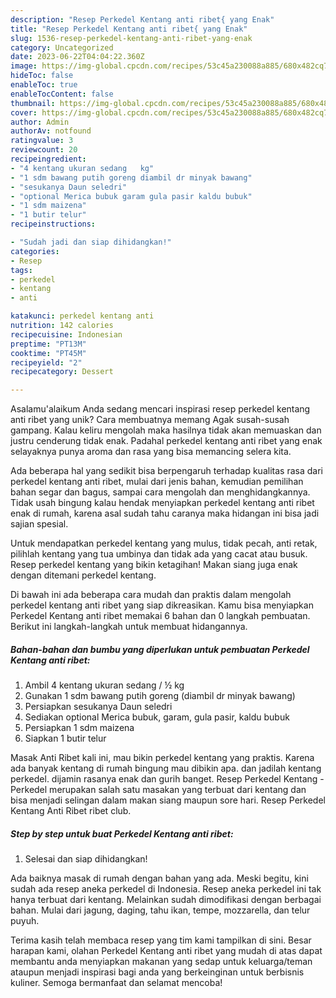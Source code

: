 ```yaml
---
description: "Resep Perkedel Kentang anti ribet{ yang Enak"
title: "Resep Perkedel Kentang anti ribet{ yang Enak"
slug: 1536-resep-perkedel-kentang-anti-ribet-yang-enak
category: Uncategorized
date: 2023-06-22T04:04:22.360Z
image: https://img-global.cpcdn.com/recipes/53c45a230088a885/680x482cq70/perkedel-kentang-anti-ribet-foto-resep-utama.jpg
hideToc: false
enableToc: true
enableTocContent: false
thumbnail: https://img-global.cpcdn.com/recipes/53c45a230088a885/680x482cq70/perkedel-kentang-anti-ribet-foto-resep-utama.jpg
cover: https://img-global.cpcdn.com/recipes/53c45a230088a885/680x482cq70/perkedel-kentang-anti-ribet-foto-resep-utama.jpg
author: Admin
authorAv: notfound
ratingvalue: 3
reviewcount: 20
recipeingredient:
- "4 kentang ukuran sedang   kg"
- "1 sdm bawang putih goreng diambil dr minyak bawang"
- "sesukanya Daun seledri"
- "optional Merica bubuk garam gula pasir kaldu bubuk"
- "1 sdm maizena"
- "1 butir telur"
recipeinstructions:

- "Sudah jadi dan siap dihidangkan!"
categories:
- Resep
tags:
- perkedel
- kentang
- anti

katakunci: perkedel kentang anti 
nutrition: 142 calories
recipecuisine: Indonesian
preptime: "PT13M"
cooktime: "PT45M"
recipeyield: "2"
recipecategory: Dessert

---
```



Asalamu'alaikum Anda sedang mencari inspirasi resep perkedel kentang anti ribet yang unik? Cara membuatnya memang Agak susah-susah gampang. Kalau keliru mengolah maka hasilnya tidak akan memuaskan dan justru cenderung tidak enak. Padahal perkedel kentang anti ribet yang enak selayaknya punya aroma dan rasa yang bisa memancing selera kita.


Ada beberapa hal yang sedikit bisa berpengaruh terhadap kualitas rasa dari perkedel kentang anti ribet, mulai dari jenis bahan, kemudian pemilihan bahan segar dan bagus, sampai cara mengolah dan menghidangkannya. Tidak usah bingung kalau hendak menyiapkan perkedel kentang anti ribet enak di rumah, karena asal sudah tahu caranya maka hidangan ini bisa jadi sajian spesial.

Untuk mendapatkan perkedel kentang yang mulus, tidak pecah, anti retak, pilihlah kentang yang tua umbinya dan tidak ada yang cacat atau busuk. Resep perkedel kentang yang bikin ketagihan! Makan siang juga enak dengan ditemani perkedel kentang.


Di bawah ini ada beberapa cara mudah dan praktis dalam mengolah perkedel kentang anti ribet yang siap dikreasikan. Kamu bisa menyiapkan Perkedel Kentang anti ribet memakai 6 bahan dan 0 langkah pembuatan. Berikut ini langkah-langkah untuk membuat hidangannya.

<!--inarticleads1-->

##### Bahan-bahan dan bumbu yang diperlukan untuk pembuatan Perkedel Kentang anti ribet:

1. Ambil 4 kentang ukuran sedang / ½ kg
1. Gunakan 1 sdm bawang putih goreng (diambil dr minyak bawang)
1. Persiapkan sesukanya Daun seledri
1. Sediakan optional Merica bubuk, garam, gula pasir, kaldu bubuk
1. Persiapkan 1 sdm maizena
1. Siapkan 1 butir telur


Masak Anti Ribet kali ini, mau bikin perkedel kentang yang praktis. Karena ada banyak kentang di rumah bingung mau dibikin apa. dan jadilah kentang perkedel. dijamin rasanya enak dan gurih banget. Resep Perkedel Kentang - Perkedel merupakan salah satu masakan yang terbuat dari kentang dan bisa menjadi selingan dalam makan siang maupun sore hari. Resep Perkedel Kentang Anti Ribet ribet club. 

<!--inarticleads2-->

##### Step by step untuk buat Perkedel Kentang anti ribet:


1. Selesai dan siap dihidangkan!

Ada baiknya masak di rumah dengan bahan yang ada. Meski begitu, kini sudah ada resep aneka perkedel di Indonesia. Resep aneka perkedel ini tak hanya terbuat dari kentang. Melainkan sudah dimodifikasi dengan berbagai bahan. Mulai dari jagung, daging, tahu ikan, tempe, mozzarella, dan telur puyuh. 

Terima kasih telah membaca resep yang tim kami tampilkan di sini. Besar harapan kami, olahan Perkedel Kentang anti ribet yang mudah di atas dapat membantu anda menyiapkan makanan yang sedap untuk keluarga/teman ataupun menjadi inspirasi bagi anda yang berkeinginan untuk berbisnis kuliner. Semoga bermanfaat dan selamat mencoba!

